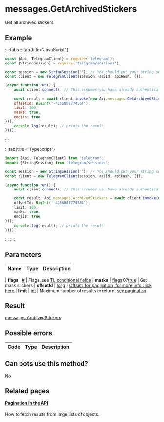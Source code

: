 # messages.GetArchivedStickers

Get all archived stickers



## Example

::::tabs
:::tab{title="JavaScript"}
```js
const {Api, TelegramClient} = require('telegram');
const {StringSession} = require('telegram/sessions');

const session = new StringSession(''); // You should put your string session here
const client = new TelegramClient(session, apiId, apiHash, {});

(async function run() {
    await client.connect() // This assumes you have already authenticated with .start()

    const result = await client.invoke(new Api.messages.GetArchivedStickers({
    offsetId: BigInt('-4156887774564'),
    limit: 100,
    masks: true,
    emojis: true
}));
    console.log(result); // prints the result
})();
```
:::

:::tab{title="TypeScript"}
```ts
import {Api, TelegramClient} from 'telegram';
import {StringSession} from 'telegram/sessions';

const session = new StringSession(''); // You should put your string session here
const client = new TelegramClient(session, apiId, apiHash, {});

(async function run() {
    await client.connect() // This assumes you have already authenticated with .start()

    const result: Api.messages.ArchivedStickers = await client.invoke(new Api.messages.GetArchivedStickers({
    offsetId: BigInt('-4156887774564'),
    limit: 100,
    masks: true,
    emojis: true
}));
    console.log(result); // prints the result
})();
```
:::
::::



## Parameters

| Name | Type | Description |
| :--: | ---- | ----------- |

| **flags** | [#](https://core.telegram.org/type/%23) | Flags, see [TL conditional fields](https://core.telegram.org/mtproto/TL-combinators#conditional-fields) 
| **masks** | [flags](https://core.telegram.org/mtproto/TL-combinators#conditional-fields).0?[true](https://core.telegram.org/constructor/true) | Get mask stickers 
| **offsetId** | [long](https://core.telegram.org/type/long) | [Offsets for pagination, for more info click here](https://core.telegram.org/api/offsets) 
| **limit** | [int](https://core.telegram.org/type/int) | Maximum number of results to return, [see pagination](https://core.telegram.org/api/offsets) 


## Result

[messages.ArchivedStickers](https://core.telegram.org/type/messages.ArchivedStickers)



## Possible errors

| Code | Type | Description |
| :--: | ---- | ----------- |



## Can bots use this method?

No

## Related pages

#### [Pagination in the API](https://core.telegram.org/api/offsets)

How to fetch results from large lists of objects.




